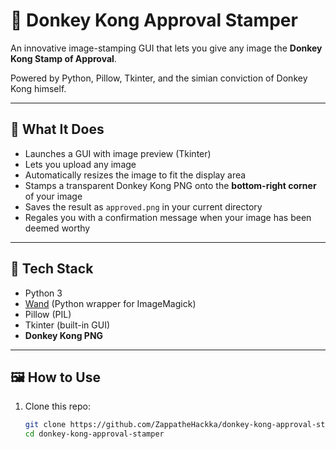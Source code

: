 # 🦍 Donkey Kong Approval Stamper

An innovative image-stamping GUI that lets you give any image the **Donkey Kong Stamp of Approval**.

Powered by Python, Pillow, Tkinter, and the simian conviction of Donkey Kong himself.

---

## 🎨 What It Does

- Launches a GUI with image preview (Tkinter)
- Lets you upload any image
- Automatically resizes the image to fit the display area
- Stamps a transparent Donkey Kong PNG onto the **bottom-right corner** of your image
- Saves the result as `approved.png` in your current directory
- Regales you with a confirmation message when your image has been deemed worthy

---

## 🧪 Tech Stack

- Python 3
- [Wand](https://docs.wand-py.org/) (Python wrapper for ImageMagick)
- Pillow (PIL)
- Tkinter (built-in GUI)
- **Donkey Kong PNG**

---

## 🖼️ How to Use

1. Clone this repo:
   ```bash
   git clone https://github.com/ZappatheHackka/donkey-kong-approval-stamper.git
   cd donkey-kong-approval-stamper
